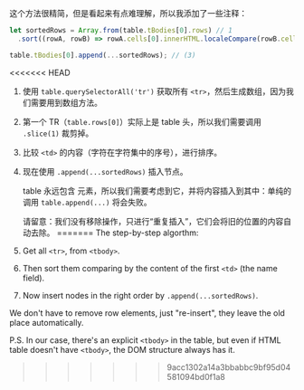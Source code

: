 这个方法很精简，但是看起来有点难理解，所以我添加了一些注释：

```js
let sortedRows = Array.from(table.tBodies[0].rows) // 1
  .sort((rowA, rowB) => rowA.cells[0].innerHTML.localeCompare(rowB.cells[0].innerHTML));

table.tBodies[0].append(...sortedRows); // (3)
```

<<<<<<< HEAD
1. 使用 `table.querySelectorAll('tr')` 获取所有 `<tr>`，然后生成数组，因为我们需要用到数组方法。
2. 第一个 TR（`table.rows[0]`）实际上是 table 头，所以我们需要调用 `.slice(1)` 裁剪掉。
3. 比较 `<td>` 的内容（字符在字符集中的序号），进行排序。
4. 现在使用 `.append(...sortedRows)` 插入节点。

    table 永远包含 <tbody> 元素，所以我们需要考虑到它，并将内容插入到其中：单纯的调用 `table.append(...)` 将会失败。

    请留意：我们没有移除操作，只进行“重复插入”，它们会将旧的位置的内容自动去除。
=======
The step-by-step algorthm:

1. Get all `<tr>`, from `<tbody>`.
2. Then sort them comparing by the content of the first `<td>` (the name field).
3. Now insert nodes in the right order by `.append(...sortedRows)`.

We don't have to remove row elements, just "re-insert", they leave the old place automatically.

P.S. In our case, there's an explicit `<tbody>` in the table, but even if HTML table doesn't have `<tbody>`, the DOM structure always has it.
>>>>>>> 9acc1302a14a3bbabbc9bf95d04581094bd0f1a8
